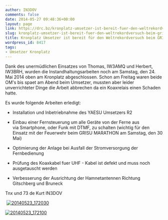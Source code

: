 ```yaml
---
author: IN3DOV
comments: false
date: 2014-05-27 09:48:36+00:00
layout: page
link: https://drc.bz/kronplatz-umsetzer-ist-bereit-fuer-den-weltrekordversuch-beim-grisu-marathon/
slug: kronplatz-umsetzer-ist-bereit-fuer-den-weltrekordversuch-beim-grisu-marathon
title: Kronplatz Umsetzer ist bereit für den Weltrekordversuch beim GRISU MARATHON
wordpress_id: 8417
tags:
- Umsetzer Kronplatz
---
```


Dank des unermüdlichen Einsatzes von Thomas, IW3AMQ und Herbert, IW3BRH, wurden die Instandhaltungsarbeiten noch am Samstag, den 24. Mai 2014 oben am Kronplatz abgeschlossen. Schon am Freitag waren beide OM's bis spaet am Abend beim Umsetzer, mussten aber leider unverrichteter Dinge die Arbeit abbrechen da ein Koaxrelais einen Schaden hatte.

Es wurde folgende Arbeiten erledigt:



	
  * Installation und Inbetriebnahme des YAESU Umsetzers R2

	
  * Einbau einer Fernsteuerung um alle Geräte von der Ferne aus via Smartphone, oder Funk mit DTMF, zu schalten (wichtig für den Einsatz mit der Feuerwehr beim GRISU MARATHON am Samstag, den 30 Mai)

	
  * Optimierung der Anlage bei Ausfall der Stromversorgung der Fernbedienung

	
  * Prüfung des Koaxkabel fuer UHF - Kabel ist defekt und muss noch ausgetauscht werden

	
  * Verbesserung der Ausrichtung der Hamnetantennen Richtung Gitschberg und Bruneck


Tnx und 73 de Kurt IN3DOV


 [![20140523_172030](https://drc.bz/wp-content/uploads/2014/05/20140523_172030.jpg)](https://drc.bz/wp-content/uploads/2014/05/20140523_172030.jpg)




[![20140523_172100](https://drc.bz/wp-content/uploads/2014/05/20140523_172100.jpg)](https://drc.bz/wp-content/uploads/2014/05/20140523_172100.jpg)
